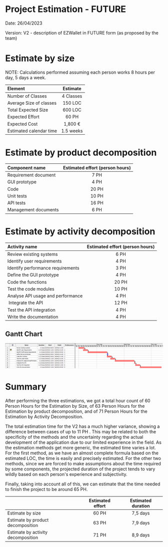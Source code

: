 # Project Estimation - FUTURE

Date: 26/04/2023

Version: V2 - description of EZWallet in FUTURE form (as proposed by the team)

# Estimate by size

NOTE: Calculations performed assuming each person works 8 hours per day, 5 days a week.

| Element                 | Estimate  |
| :---------------------- | :-------: |
| Number of Classes       | 4 Classes |
| Average Size of classes |  150 LOC  |
| Total Expected Size     |  600 LOC  |
| Expected Effort         |   60 PH   |
| Expected Cost           |  1,800 €  |
| Estimated calendar time | 1.5 weeks |

# Estimate by product decomposition

| Component name       | Estimated effort (person hours) |
| :------------------- | :-----------------------------: |
| Requirement document |              7 PH               |
| GUI prototype        |              4 PH               |
| Code                 |              20 PH              |
| Unit tests           |              10 PH              |
| API tests            |              16 PH              |
| Management documents |              6 PH               |

# Estimate by activity decomposition

| Activity name                     | Estimated effort (person hours) |
| :-------------------------------- | :-----------------------------: |
| Review existing systems           |              6 PH               |
| Identify user requirements        |              4 PH               |
| Identify performance requirements |              3 PH               |
| Define the GUI prototype          |              4 PH               |
| Code the functions                |              20 PH              |
| Test the code modules             |              10 PH              |
| Analyse API usage and performance |              4 PH               |
|  Integrate the API                |              12 PH              |
| Test the API integration          |              4 PH               |
| Write the documentation           |              4 PH               |

## Gantt Chart

![ganttChart](code/images/ganttV2.png)

# Summary

After performing the three estimations, we got a total hour count of 60 Person Hours for the Estimation by Size, of 63 Person Hours for the Estimation by product decomposition, and of 71 Person Hours for the Estimation by Activity Decomposition.

The total estimation time for the V2 has a much higher variance, showing a difference between cases of up to 11 PH . This may be related to both the specificity of the methods and the uncertainty regarding the actual development of the application due to our limited experience in the field. As the estimation methods get more generic, the estimated time varies a lot. For the first method, as we have an almost complete formula based on the estimated LOC, the time is easily and precisely estimated. For the other two methods, since we are forced to make assumptions about the time required by some components, the projected duration of the project tends to vary wildly based on each person's experience and subjectivity.

Finally, taking into account all of this, we can estimate that the time needed to finish the project to be around 65 PH.

|                                    | Estimated effort | Estimated duration |
| :--------------------------------- | :--------------: | :----------------: |
| Estimate by size                   |      60 PH       |      7,5 days      |
| Estimate by product decomposition  |      63 PH       |      7,9 days      |
| Estimate by activity decomposition |      71 PH       |      8,9 days      |
